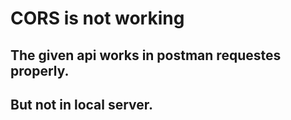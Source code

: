 # CORS is not working 
## The given api works in postman requestes properly.
## But not in local server.